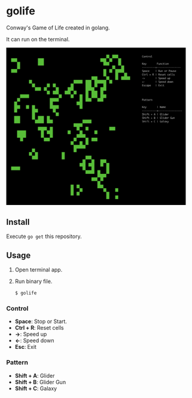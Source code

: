 # golife

Conway's Game of Life created in golang.

It can run on the terminal.

<img src="./demo.png" width="480px">

## Install

Execute `go get` this repository.

## Usage

1. Open terminal app.

2. Run binary file.

    ```bash
    $ golife
    ```

### Control

* **Space**: Stop or Start.
* **Ctrl + R**: Reset cells
* **->**: Speed up
* **<-**: Speed down
* **Esc**: Exit

### Pattern

* **Shift + A**: Glider
* **Shift + B**: Glider Gun
* **Shift + C**: Galaxy

